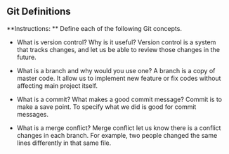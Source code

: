 ## Git Definitions

**Instructions: ** Define each of the following Git concepts.

* What is version control?  Why is it useful?
Version control is a system that tracks changes, and let us be able to review those changes in the future.

* What is a branch and why would you use one?
A branch is a copy of master code. It allow us to implement new feature or fix codes without affecting main project itself.

* What is a commit? What makes a good commit message?
Commit is to make a save point. To specify what we did is good for commit messages.

* What is a merge conflict?
Merge conflict let us know there is a conflict changes in each branch. For example, two people changed the same lines differently in that same file.